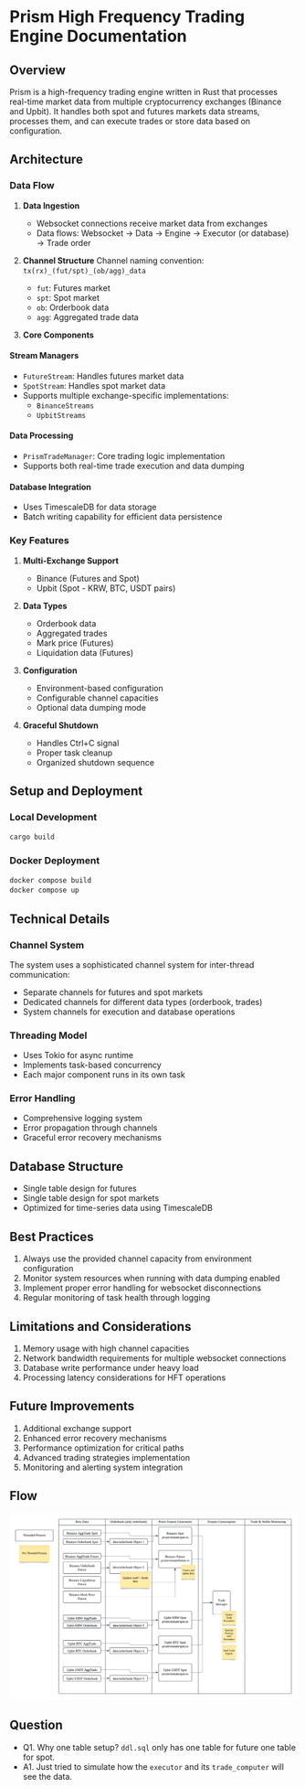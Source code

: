 # Prism High Frequency Trading Engine Documentation

## Overview
Prism is a high-frequency trading engine written in Rust that processes real-time market data from multiple cryptocurrency exchanges (Binance and Upbit). It handles both spot and futures markets data streams, processes them, and can execute trades or store data based on configuration.

## Architecture

### Data Flow
1. **Data Ingestion**
   - Websocket connections receive market data from exchanges
   - Data flows: Websocket → Data → Engine → Executor (or database) → Trade order

2. **Channel Structure**
   Channel naming convention: `tx(rx)_(fut/spt)_(ob/agg)_data`
   - `fut`: Futures market
   - `spt`: Spot market
   - `ob`: Orderbook data
   - `agg`: Aggregated trade data

3. **Core Components**

#### Stream Managers
- `FutureStream`: Handles futures market data
- `SpotStream`: Handles spot market data
- Supports multiple exchange-specific implementations:
  - `BinanceStreams`
  - `UpbitStreams`

#### Data Processing
- `PrismTradeManager`: Core trading logic implementation
- Supports both real-time trade execution and data dumping

#### Database Integration
- Uses TimescaleDB for data storage
- Batch writing capability for efficient data persistence

### Key Features

1. **Multi-Exchange Support**
   - Binance (Futures and Spot)
   - Upbit (Spot - KRW, BTC, USDT pairs)

2. **Data Types**
   - Orderbook data
   - Aggregated trades
   - Mark price (Futures)
   - Liquidation data (Futures)

3. **Configuration**
   - Environment-based configuration
   - Configurable channel capacities
   - Optional data dumping mode

4. **Graceful Shutdown**
   - Handles Ctrl+C signal
   - Proper task cleanup
   - Organized shutdown sequence

## Setup and Deployment

### Local Development
```bash
cargo build
```

### Docker Deployment
```bash
docker compose build
docker compose up
```

## Technical Details

### Channel System
The system uses a sophisticated channel system for inter-thread communication:
- Separate channels for futures and spot markets
- Dedicated channels for different data types (orderbook, trades)
- System channels for execution and database operations

### Threading Model
- Uses Tokio for async runtime
- Implements task-based concurrency
- Each major component runs in its own task

### Error Handling
- Comprehensive logging system
- Error propagation through channels
- Graceful error recovery mechanisms

## Database Structure
- Single table design for futures
- Single table design for spot markets
- Optimized for time-series data using TimescaleDB

## Best Practices
1. Always use the provided channel capacity from environment configuration
2. Monitor system resources when running with data dumping enabled
3. Implement proper error handling for websocket disconnections
4. Regular monitoring of task health through logging

## Limitations and Considerations
1. Memory usage with high channel capacities
2. Network bandwidth requirements for multiple websocket connections
3. Database write performance under heavy load
4. Processing latency considerations for HFT operations

## Future Improvements
1. Additional exchange support
2. Enhanced error recovery mechanisms
3. Performance optimization for critical paths
4. Advanced trading strategies implementation
5. Monitoring and alerting system integration

## Flow

![Flow](prism.png)


## Question

- Q1. Why one table setup? `ddl.sql` only has one table for future one table for spot.
- A1. Just tried to simulate how the `executor` and its `trade_computer` will see the data.




